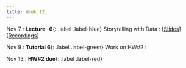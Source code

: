 ```yaml
---
title: Week 12
---
```


Nov 7
: **Lecture &nbsp; 6**{: .label .label-blue} Storytelling with Data
  : [[Slides](https://luminus.nus.edu.sg)] [[Recordings](https://luminus.nus.edu.sg)]

Nov 9
: **Tutorial 6**{: .label .label-green} Work on HW#2
  : [](#) 

Nov 13
: **HW#2 due**{: .label .label-red}
